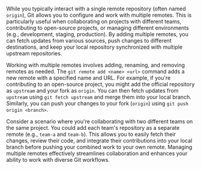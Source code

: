 While you typically interact with a single remote repository (often named `origin`), Git allows you to configure and work with multiple remotes. This is particularly useful when collaborating on projects with different teams, contributing to open-source projects, or managing different environments (e.g., development, staging, production). By adding multiple remotes, you can fetch updates from various sources, push changes to different destinations, and keep your local repository synchronized with multiple upstream repositories.

Working with multiple remotes involves adding, renaming, and removing remotes as needed. The `git remote add <name> <url>` command adds a new remote with a specified name and URL. For example, if you're contributing to an open-source project, you might add the official repository as `upstream` and your fork as `origin`. You can then fetch updates from `upstream` using `git fetch upstream` and merge them into your local branch. Similarly, you can push your changes to your fork (`origin`) using `git push origin <branch>`.

Consider a scenario where you're collaborating with two different teams on the same project. You could add each team's repository as a separate remote (e.g., `team-a` and `team-b`). This allows you to easily fetch their changes, review their code, and integrate their contributions into your local branch before pushing your combined work to your own remote. Managing multiple remotes effectively streamlines collaboration and enhances your ability to work with diverse Git workflows.